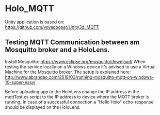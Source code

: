 # Holo_MQTT

Unity application is based on: https://github.com/vovacooper/Unity3d_MQTT

## Testing MQTT Communication between am Mosquitto broker and a HoloLens.

Install Mosquitto: https://www.eclipse.org/mosquitto/download/
When testing the service locally on a Windows device it's advised to use a Virtual Machine for the Mosquitto broker. The setup is explained here: http://www.abrandao.com/2018/03/running-mosquitto-mqtt-on-windows-10-super-easy/

Before uploading app to the HoloLens change the IP address in the mqttTest.cs script to the IP address to device where the MQTT broker is running.
In case of a successful connection a "Hello Holo" echo-response should be displayed on the HoloLens.
